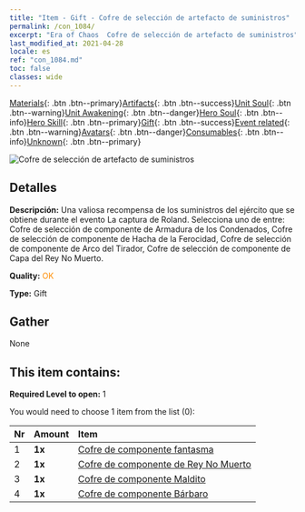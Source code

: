 ```yaml
---
title: "Item - Gift - Cofre de selección de artefacto de suministros"
permalink: /con_1084/
excerpt: "Era of Chaos  Cofre de selección de artefacto de suministros"
last_modified_at: 2021-04-28
locale: es
ref: "con_1084.md"
toc: false
classes: wide
---
```

 [Materials](/ItemsES/){: .btn .btn--primary}[Artifacts](/ItemsES/Artifacts/){: .btn .btn--success}[Unit Soul](/ItemsES/UnitSoul/){: .btn .btn--warning}[Unit Awakening](/ItemsES/UnitAwakening/){: .btn .btn--danger}[Hero Soul](/ItemsES/HeroSoul/){: .btn .btn--info}[Hero Skill](/ItemsES/HeroSkill/){: .btn .btn--primary}[Gift](/ItemsES/Gift/){: .btn .btn--success}[Event related](/ItemsES/Events/){: .btn .btn--warning}[Avatars](/ItemsES/Avatars/){: .btn .btn--danger}[Consumables](/ItemsES/Consumables/){: .btn .btn--info}[Unknown](/ItemsES/Unknown/){: .btn .btn--primary}

 ![Cofre de selección de artefacto de suministros](/images/t/i_907066.png)

## Detalles
 **Descripción:** Una valiosa recompensa de los suministros del ejército que se obtiene durante el evento La captura de Roland. Selecciona uno de entre: Cofre de selección de componente de Armadura de los Condenados, Cofre de selección de componente de Hacha de la Ferocidad, Cofre de selección de componente de Arco del Tirador, Cofre de selección de componente de Capa del Rey No Muerto.

 **Quality:** <span style="color: #FF8C00">OK</span>

 **Type:** Gift

## Gather

  None

## This item contains:

 **Required Level to open:** 1

 You would need to choose 1 item from the list (0):

  | Nr | Amount |     Item    |
  |:---|:-------|:------------|
  | 1 |  **1x** | [Cofre de componente fantasma](/ItemsES/con_1339/) |  | 
  | 2 |  **1x** | [Cofre de componente de Rey No Muerto](/ItemsES/con_1340/) |  | 
  | 3 |  **1x** | [Cofre de componente Maldito](/ItemsES/con_1341/) |  | 
  | 4 |  **1x** | [Cofre de componente Bárbaro](/ItemsES/con_1342/) |  | 
